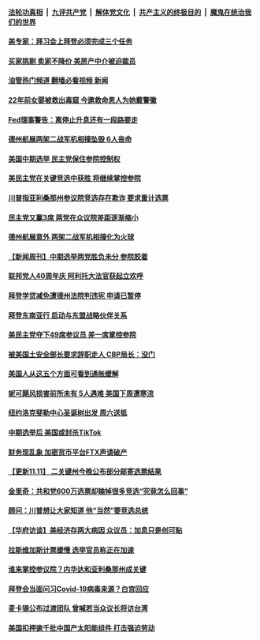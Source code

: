 ####  [法轮功真相](../../../../basic/blob/master/README.md?t=11142031) &nbsp;|&nbsp; [九评共产党](../../../../9ping.md/blob/master/README.md?t=11142031) &nbsp;|&nbsp; [解体党文化](../../../../jtdwh.md/blob/master/README.md?t=11142031)  &nbsp;|&nbsp; [共产主义的终极目的](../../../../gczydzjmd.md/blob/master/README.md?t=11142031) &nbsp;|&nbsp; [魔鬼在统治我们的世界](../../../../mgztzwmdsj.md/blob/master/README.md?t=11142031) 

#### [美专家：拜习会上拜登必须完成三个任务](../pages/prog203/a103574462.md?t=11142031) 

#### [买家挑剔 卖家不降价 美房产中介被迫裁员](../pages/prog203/a103574449.md?t=11142031) 

#### [油管热门频道 翻墙必看视频 新闻](http://129.146.143.75:81/youtube.html?11142031)

#### [22年前女婴被救出毒窟 今邀救命恩人为她戴警徽](../pages/prog203/a103574408.md?t=11142031) 

#### [Fed理事警告：离停止升息还有一段路要走](../pages/prog203/a103574374.md?t=11142031) 

#### [德州航展两架二战军机相撞坠毁 6人丧命](../pages/prog203/a103574308.md?t=11142031) 

#### [美国中期选举 民主党保住参院控制权](../pages/prog203/a103574197.md?t=11142031) 

#### [美民主党在关键竞选中获胜 将继续掌控参院](../pages/prog203/a103574161.md?t=11142031) 

#### [川普指亚利桑那州参议院竞选存在欺诈 要求重计选票](../pages/prog203/a103574122.md?t=11142031) 

#### [民主党又赢3席 两党在众议院差距逐渐缩小](../pages/prog203/a103574135.md?t=11142031) 

#### [德州航展意外 两架二战军机相撞化为火球](../pages/prog203/a103573876.md?t=11142031) 

#### [【新闻周刊】中期选举两党胜负未分 参院胶着](../pages/prog203/a103573712.md?t=11142031) 

#### [联邦党人40周年庆 阿利托大法官获起立欢呼](../pages/prog203/a103573605.md?t=11142031) 

#### [拜登学贷减免遭德州法院判违宪 申请已暂停](../pages/prog203/a103573646.md?t=11142031) 

#### [拜登东南亚行 启动与东盟战略伙伴关系](../pages/prog203/a103573550.md?t=11142031) 

#### [美民主党夺下49席参议员 差一席掌控参院](../pages/prog203/a103573540.md?t=11142031) 

#### [被美国土安全部长要求辞职走人 CBP局长：没门](../pages/prog203/a103573411.md?t=11142031) 

#### [美国人从这五个方面可看到通胀缓解](../pages/prog203/a103573345.md?t=11142031) 

#### [妮可飓风损害前所未有 5人遇难 美国下周遭寒流](../pages/prog203/a103573236.md?t=11142031) 

#### [纽约洛克斐勒中心圣诞树出发 周六送抵](../pages/prog203/a103573231.md?t=11142031) 

#### [中期选举后 美国或封杀TikTok](../pages/prog203/a103573123.md?t=11142031) 

#### [财务现乱象 加密货币平台FTX声请破产](../pages/prog203/a103573188.md?t=11142031) 

#### [【更新11.11】 二关键州今晚公布部分邮寄选票结果](../pages/prog203/a103573126.md?t=11142031) 

#### [金里奇：共和党600万选票却输掉很多竞选“究竟怎么回事”](../pages/prog203/a103573054.md?t=11142031) 

#### [顾问：川普想让大家知道 他“当然”要竞选总统](../pages/prog203/a103572956.md?t=11142031) 

#### [【华府访谈】美经济存两大病因 众议员：加息只是创可贴](../pages/prog203/a103572836.md?t=11142031) 

#### [拉斯维加斯计票缓慢 选举官员称正在加速](../pages/prog203/a103572876.md?t=11142031) 

#### [谁来掌控参议院？内华达和亚利桑那州成关键](../pages/prog203/a103572838.md?t=11142031) 

#### [拜登会当面问习Covid-19病毒来源？白宫回应](../pages/prog203/a103572733.md?t=11142031) 

#### [麦卡锡公布过渡团队 曾喊若当众议长将访台湾](../pages/prog203/a103572834.md?t=11142031) 

#### [美国扣押逾千批中国产太阳能组件 打击强迫劳动](../pages/prog203/a103572845.md?t=11142031) 

<img src='http://gfw-breaker.win/goodnews/indexes/prog203.md' width='0px' height='0px'/>
